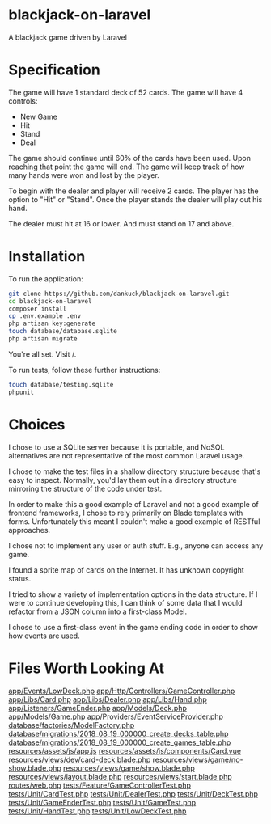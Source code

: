 # blackjack-on-laravel
A blackjack game driven by Laravel

# Specification

 The game will have 1 standard deck of 52 cards.
 The game will have 4 controls:

  * New Game
  * Hit
  * Stand
  * Deal

 The game should continue until 60% of the cards have been used. Upon reaching that point the game will end. The game
 will keep track of how many hands were won and lost by the player.

 To begin with the dealer and player will receive 2 cards. The player has the option to "Hit" or "Stand".
 Once the player stands the dealer will play out his hand.

 The dealer must hit at 16 or lower. And must stand on 17 and above.

# Installation

To run the application:

```bash
git clone https://github.com/dankuck/blackjack-on-laravel.git
cd blackjack-on-laravel
composer install
cp .env.example .env
php artisan key:generate
touch database/database.sqlite
php artisan migrate
```

You're all set. Visit /.

To run tests, follow these further instructions:

```bash
touch database/testing.sqlite
phpunit
```

# Choices

I chose to use a SQLite server because it is portable, and NoSQL alternatives are not representative of the most common Laravel usage.

I chose to make the test files in a shallow directory structure because that's easy to inspect. Normally, you'd lay them out in a directory structure mirroring the structure of the code under test.

In order to make this a good example of Laravel and not a good example of frontend frameworks, I chose to rely primarily on Blade templates with forms. Unfortunately this meant I couldn't make a good example of RESTful approaches.

I chose not to implement any user or auth stuff. E.g., anyone can access any game.

I found a sprite map of cards on the Internet. It has unknown copyright status.

I tried to show a variety of implementation options in the data structure. If I were to continue developing this, I can think of some data that I would refactor from a JSON column into a first-class Model.

I chose to use a first-class event in the game ending code in order to show how events are used.

# Files Worth Looking At

<a href="https://github.com/dankuck/blackjack-on-laravel/blob/master/app/Events/LowDeck.php">app/Events/LowDeck.php</a>
<a href="https://github.com/dankuck/blackjack-on-laravel/blob/master/app/Http/Controllers/GameController.php">app/Http/Controllers/GameController.php</a>
<a href="https://github.com/dankuck/blackjack-on-laravel/blob/master/app/Libs/Card.php">app/Libs/Card.php</a>
<a href="https://github.com/dankuck/blackjack-on-laravel/blob/master/app/Libs/Dealer.php">app/Libs/Dealer.php</a>
<a href="https://github.com/dankuck/blackjack-on-laravel/blob/master/app/Libs/Hand.php">app/Libs/Hand.php</a>
<a href="https://github.com/dankuck/blackjack-on-laravel/blob/master/app/Listeners/GameEnder.php">app/Listeners/GameEnder.php</a>
<a href="https://github.com/dankuck/blackjack-on-laravel/blob/master/app/Models/Deck.php">app/Models/Deck.php</a>
<a href="https://github.com/dankuck/blackjack-on-laravel/blob/master/app/Models/Game.php">app/Models/Game.php</a>
<a href="https://github.com/dankuck/blackjack-on-laravel/blob/master/app/Providers/EventServiceProvider.php">app/Providers/EventServiceProvider.php</a>
<a href="https://github.com/dankuck/blackjack-on-laravel/blob/master/database/factories/ModelFactory.php">database/factories/ModelFactory.php</a>
<a href="https://github.com/dankuck/blackjack-on-laravel/blob/master/database/migrations/2018_08_19_000000_create_decks_table.php">database/migrations/2018_08_19_000000_create_decks_table.php</a>
<a href="https://github.com/dankuck/blackjack-on-laravel/blob/master/database/migrations/2018_08_19_000000_create_games_table.php">database/migrations/2018_08_19_000000_create_games_table.php</a>
<a href="https://github.com/dankuck/blackjack-on-laravel/blob/master/resources/assets/js/app.js">resources/assets/js/app.js</a>
<a href="https://github.com/dankuck/blackjack-on-laravel/blob/master/resources/assets/js/components/Card.vue">resources/assets/js/components/Card.vue</a>
<a href="https://github.com/dankuck/blackjack-on-laravel/blob/master/resources/views/dev/card-deck.blade.php">resources/views/dev/card-deck.blade.php</a>
<a href="https://github.com/dankuck/blackjack-on-laravel/blob/master/resources/views/game/no-show.blade.php">resources/views/game/no-show.blade.php</a>
<a href="https://github.com/dankuck/blackjack-on-laravel/blob/master/resources/views/game/show.blade.php">resources/views/game/show.blade.php</a>
<a href="https://github.com/dankuck/blackjack-on-laravel/blob/master/resources/views/layout.blade.php">resources/views/layout.blade.php</a>
<a href="https://github.com/dankuck/blackjack-on-laravel/blob/master/resources/views/start.blade.php">resources/views/start.blade.php</a>
<a href="https://github.com/dankuck/blackjack-on-laravel/blob/master/routes/web.php">routes/web.php</a>
<a href="https://github.com/dankuck/blackjack-on-laravel/blob/master/tests/Feature/GameControllerTest.php">tests/Feature/GameControllerTest.php</a>
<a href="https://github.com/dankuck/blackjack-on-laravel/blob/master/tests/Unit/CardTest.php">tests/Unit/CardTest.php</a>
<a href="https://github.com/dankuck/blackjack-on-laravel/blob/master/tests/Unit/DealerTest.php">tests/Unit/DealerTest.php</a>
<a href="https://github.com/dankuck/blackjack-on-laravel/blob/master/tests/Unit/DeckTest.php">tests/Unit/DeckTest.php</a>
<a href="https://github.com/dankuck/blackjack-on-laravel/blob/master/tests/Unit/GameEnderTest.php">tests/Unit/GameEnderTest.php</a>
<a href="https://github.com/dankuck/blackjack-on-laravel/blob/master/tests/Unit/GameTest.php">tests/Unit/GameTest.php</a>
<a href="https://github.com/dankuck/blackjack-on-laravel/blob/master/tests/Unit/HandTest.php">tests/Unit/HandTest.php</a>
<a href="https://github.com/dankuck/blackjack-on-laravel/blob/master/tests/Unit/LowDeckTest.php">tests/Unit/LowDeckTest.php</a>
